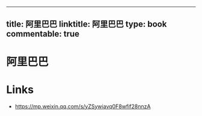 
---
title: 阿里巴巴
linktitle: 阿里巴巴
type: book
commentable: true
---

# 阿里巴巴

# Links

- https://mp.weixin.qq.com/s/yZSywiavq0F8wfif28nnzA

    